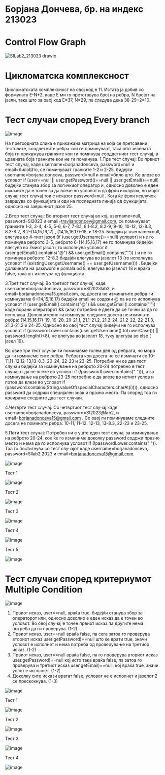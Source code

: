 # Борјана Дончева, бр. на индекс 213023
# Control Flow Graph
![SILab2_213023 drawio](https://github.com/borjanadonceva15/SI_2023_lab2_213023/assets/101622176/290c6160-a99b-4934-86c5-0736149142d2)

# Цикломатска комплексност
Цикломатската комплексност на овој код е 11. Истата ја добив со формулата E-N+2, каде Е ми го претставува број на ребра, N бројот на јазли, така што за овој код
Е=37, N=29, па следува дека 38-29+2=10.

# Тест случаи според Every branch
![image](https://github.com/borjanadonceva15/SI_2023_lab2_213023/assets/101622176/3d85a448-5da7-416c-b66b-dd413079b258)

На претходната слика е прикажана матрица на која се претсавени тестовите, соодветните ребра кои ги поминуваат, така што зелената боја ги прикажува гранките кои ги поминува соодветниот тест случај, а црвената боја гранките кои не ги поминува.
1.Прв тест случај: 
Во првиот тест случај, каде username=borjanadonceva, password=null и email=билоШто, се поминуваат гранките 1-2 и 2-25, бидејќи username=borjana.donceva, password=null и email=било што. Ќе влезе во условот if (user==null || user.getPassword()==null || user.getEmail()==null) бидејќи станува збор за логичкиот оператор и,  односно доволно е еден исказите да е точен за да влезе во условот и да фрли исклулок, во мојот случај тест случај тоа е исказот password=null . Кога ќе фрли исклучок завршува со функцијата и оди на последната линија од функцијата, односно на завршниот јазол 25.

2.Втор тест случај: 
Во вториот тест случај во кој, username=null, password=SI2023 и email=travijandoncev@gmail.com, се поминуваат гранките 1-3, 3-4, 4-5, 5-6, 6-7, 7-8.1, 8.1-8.2, 8.2-9, 9-10, 10-12, 12-8.3, 8.3-8.2, 8.2-(14,15,16,17) , (14,15,16,17)-18, и  18-25. Бидејќи ја username=null, влегува во 4-тиот јазол (if (user.getUsername()==null) условот) и не го поминува реброто 3-5, реброто 6-(14,15,16,17) не го поминува бидејќи влегува во 7миот јазол ( го исполнува условот if (user.getEmail().contains("@") && user.getEmail().contains(".")) )  и не го поминува реброто 12-8.3 бидејќи влегува во јазелот 13 (го исполнува условот if (existingUser.getUsername() == user.getUsername())) . Бидејќи должината на password e pomala od 8, влегува во јазелот 18 и враќа false, така шт излегува од функцијата. 

3.Трет тест случај: 
Во третиот тест случај, каде username=borjanadonceva, password=SI2023lab2, и email=borjanadonceva15.gmail.com,  од досега не изминатите ребра ги изминуваме 6-(14,15,16,17) бидејќи email не содржи @ па не го исполнува условот if (user.getEmail().contains("@") && user.getEmail().contains(".")) каде порани операторот && (или) потребно е двете да се точни за да го исполува. Дополнително ги изминува следните досега не изминати ребра: (14,15,16,17)-19, 19-20, 20-21.1, 21.1-21.2, 21.2-24, 21.2-22, 22-21.3, 21.3-21.2 и 24-25. Односно во овој тест случај бидејчи не го исполнува условот if (passwordLower.contains(user.getUsername().toLowerCase()) || password.length()<8), не влегува во јазелот 18, туку влегува во else ( јазел 19). 

Во овие три тест случаи ги поминавме голем дел од ребрата, но мора да ги изминеме сите ребра. Ребрата кои досега не се изминати се 10-11,11-12,12-13,13-8.3, 20-24, 22-23 и 23-25. Потребни ни се два тест случаи бидејќи за изминување на реброто 20-24 потребно е тест случајот да не влезе во условот if (!passwordLower.contains(" "))), а за изминување на реброто 23-25 потребно е да влезе во истиот услов и потоа да влезе во условот if (password.contains(String.valueOf(specialCharacters.charAt(i)))), односно password да содржи специјален знак и празно место.  Па според тоа ги креираме следните два тест случаи.

4.Четврти тест случај: 
Со четвртиот тест случај каде username=borjanadonceva, password=SI2023@lab2, и email=borjanadonceva15@gmail.com . Со овој ги поминуваме следните досега не поминати ребра: 10-11, 11-12, 12-13, 13-8.3, 22-23 и 23-25.

5.Пети тест случај: 
Потребен ни е уште еден тест случај за изминување на реброто 20-24, кое ќе го изминиме доколку password содржи празно место и нема да го исполнува условот if (!passwordLower.contains(" ")). Тоа го постигнува со тест случајот каде username=borjanadonceva, password=SIlab2 2023 и email=borjanadonceva15@gmail.com.

![image](https://github.com/borjanadonceva15/SI_2023_lab2_213023/assets/101622176/37584bb4-f34c-4f5a-b8b5-4ab526eeb997)

 Тест 1
 
 ![image](https://github.com/borjanadonceva15/SI_2023_lab2_213023/assets/101622176/745e31cd-4317-43cc-8bd6-e515af483be0)

 Тест 2
 
 ![image](https://github.com/borjanadonceva15/SI_2023_lab2_213023/assets/101622176/ce936278-9653-4baa-9680-c5677bfb72e0)

 Тест 3
 
 ![image](https://github.com/borjanadonceva15/SI_2023_lab2_213023/assets/101622176/913bd206-1be8-4b29-aac8-4fa2915a5194)

 Тест 4
 
 ![image](https://github.com/borjanadonceva15/SI_2023_lab2_213023/assets/101622176/2d7186e4-e7f4-44ad-a145-ea8271205283)

 Тест 5
 
![image](https://github.com/borjanadonceva15/SI_2023_lab2_213023/assets/101622176/22d0d05b-93fa-4b15-a445-7864b2a5cf19)

# Тест случаи според критериумот Multiple Condition
![image](https://github.com/borjanadonceva15/SI_2023_lab2_213023/assets/101622176/c5f284d9-205c-4090-8a09-4fa57a3eaec4)
 
1. Првиот исказ, user==null, враќа true, бидејќи станува збор за операторот или, односно доволно е еден исказ да е точен во условот. Во овој случај е точен првиот исказ па другите нема потреба да ги проверува. (1-2)
2. Првиот исказ, user==null враќа false, па сега затоа го проверува вториот исказ user.getPassword)==null што ќе врати true, значи условот е исполнет и нема потреба од проверување на третиор исказ. (1-2)
3. Првиот исказ, user==null враќа false, па го проверува вториот исказ user.getPassword)==null кој исто така враќа false, па затоа го проверува и третиот исказ user.getEmail)==null, кој враќа true, значи услот е исполнет. (1-2)
4. Доколку сите искази вратат false, условот не е исполнет и јазелот 2 се прескокнува. (1-3)

![image](https://github.com/borjanadonceva15/SI_2023_lab2_213023/assets/101622176/573c9183-1472-4a83-b306-48d772190bd8)

Тест 1

![image](https://github.com/borjanadonceva15/SI_2023_lab2_213023/assets/101622176/b78a8132-72ce-469d-bdc4-6c9f882a1e54)

Тест 2

![image](https://github.com/borjanadonceva15/SI_2023_lab2_213023/assets/101622176/fec87561-d171-4573-832d-b11a41af8e26)

Тест 3

![image](https://github.com/borjanadonceva15/SI_2023_lab2_213023/assets/101622176/da4d1c82-7af0-4a74-878f-78d755ece1bc)

Тест 4

![image](https://github.com/borjanadonceva15/SI_2023_lab2_213023/assets/101622176/924c59d7-d9b1-45d0-a763-e84d35d5f188)



